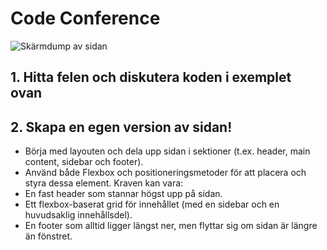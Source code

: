 # Code Conference
![Skärmdump av sidan](/Code-conference/image(3).png)

## 1. Hitta felen och diskutera koden i exemplet ovan
## 2. Skapa en egen version av sidan!
+ Börja med layouten och dela upp sidan i sektioner (t.ex. header, main content, sidebar och footer). 
+ Använd både Flexbox och positioneringsmetoder för att placera och styra dessa element. Kraven kan vara:
+ En fast header som stannar högst upp på sidan.
+ Ett flexbox-baserat grid för innehållet (med en sidebar och en huvudsaklig innehållsdel).
+ En footer som alltid ligger längst ner, men flyttar sig om sidan är längre än fönstret.
